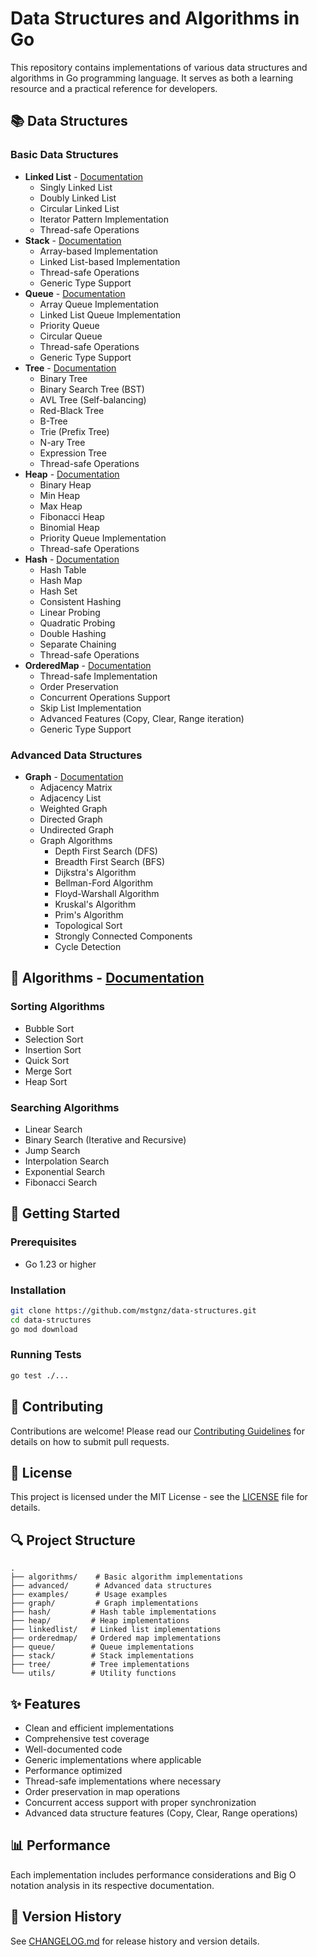# Data Structures and Algorithms in Go

This repository contains implementations of various data structures and algorithms in Go programming language. It serves as both a learning resource and a practical reference for developers.

## 📚 Data Structures

### Basic Data Structures
- **Linked List** - [Documentation](linkedlist/README.md)
  - Singly Linked List
  - Doubly Linked List
  - Circular Linked List
  - Iterator Pattern Implementation
  - Thread-safe Operations
- **Stack** - [Documentation](stack/README.md)
  - Array-based Implementation
  - Linked List-based Implementation
  - Thread-safe Operations
  - Generic Type Support
- **Queue** - [Documentation](queue/README.md)
  - Array Queue Implementation
  - Linked List Queue Implementation
  - Priority Queue
  - Circular Queue
  - Thread-safe Operations
  - Generic Type Support
- **Tree** - [Documentation](tree/README.md)
  - Binary Tree
  - Binary Search Tree (BST)
  - AVL Tree (Self-balancing)
  - Red-Black Tree
  - B-Tree
  - Trie (Prefix Tree)
  - N-ary Tree
  - Expression Tree
  - Thread-safe Operations
- **Heap** - [Documentation](heap/README.md)
  - Binary Heap
  - Min Heap
  - Max Heap
  - Fibonacci Heap
  - Binomial Heap
  - Priority Queue Implementation
  - Thread-safe Operations
- **Hash** - [Documentation](hash/README.md)
  - Hash Table
  - Hash Map
  - Hash Set
  - Consistent Hashing
  - Linear Probing
  - Quadratic Probing
  - Double Hashing
  - Separate Chaining
  - Thread-safe Operations
- **OrderedMap** - [Documentation](orderedmap/README.md)
  - Thread-safe Implementation
  - Order Preservation
  - Concurrent Operations Support
  - Skip List Implementation
  - Advanced Features (Copy, Clear, Range iteration)
  - Generic Type Support

### Advanced Data Structures
- **Graph** - [Documentation](graph/README.md)
  - Adjacency Matrix
  - Adjacency List
  - Weighted Graph
  - Directed Graph
  - Undirected Graph
  - Graph Algorithms
    - Depth First Search (DFS)
    - Breadth First Search (BFS)
    - Dijkstra's Algorithm
    - Bellman-Ford Algorithm
    - Floyd-Warshall Algorithm
    - Kruskal's Algorithm
    - Prim's Algorithm
    - Topological Sort
    - Strongly Connected Components
    - Cycle Detection

## 🔧 Algorithms - [Documentation](algorithms/README.md)

### Sorting Algorithms
- Bubble Sort
- Selection Sort
- Insertion Sort
- Quick Sort
- Merge Sort
- Heap Sort

### Searching Algorithms
- Linear Search
- Binary Search (Iterative and Recursive)
- Jump Search
- Interpolation Search
- Exponential Search
- Fibonacci Search

## 🚀 Getting Started

### Prerequisites
- Go 1.23 or higher

### Installation
```bash
git clone https://github.com/mstgnz/data-structures.git
cd data-structures
go mod download
```

### Running Tests
```bash
go test ./...
```

## 🤝 Contributing

Contributions are welcome! Please read our [Contributing Guidelines](CONTRIBUTING.md) for details on how to submit pull requests.

## 📝 License

This project is licensed under the MIT License - see the [LICENSE](LICENSE) file for details.

## 🔍 Project Structure
```
.
├── algorithms/    # Basic algorithm implementations
├── advanced/      # Advanced data structures
├── examples/      # Usage examples
├── graph/         # Graph implementations
├── hash/         # Hash table implementations
├── heap/         # Heap implementations
├── linkedlist/   # Linked list implementations
├── orderedmap/   # Ordered map implementations
├── queue/        # Queue implementations
├── stack/        # Stack implementations
├── tree/         # Tree implementations
└── utils/        # Utility functions
```

## ✨ Features

- Clean and efficient implementations
- Comprehensive test coverage
- Well-documented code
- Generic implementations where applicable
- Performance optimized
- Thread-safe implementations where necessary
- Order preservation in map operations
- Concurrent access support with proper synchronization
- Advanced data structure features (Copy, Clear, Range operations)

## 📊 Performance

Each implementation includes performance considerations and Big O notation analysis in its respective documentation.

## 🔄 Version History

See [CHANGELOG.md](CHANGELOG.md) for release history and version details.